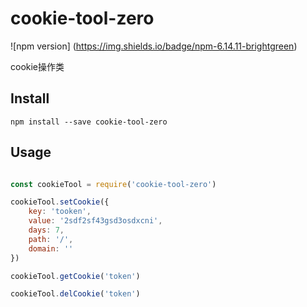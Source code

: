 # cookie-tool-zero
![npm version]
(https://img.shields.io/badge/npm-6.14.11-brightgreen)

cookie操作类

## Install
```
npm install --save cookie-tool-zero
```

## Usage
```javascript

const cookieTool = require('cookie-tool-zero')

cookieTool.setCookie({
    key: 'tooken',
    value: '2sdf2sf43gsd3osdxcni',
    days: 7,
    path: '/',
    domain: ''
})

cookieTool.getCookie('token')

cookieTool.delCookie('token')

```